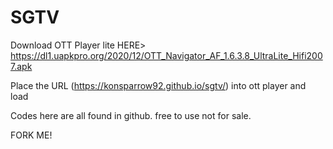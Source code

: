 # SGTV
Download OTT Player lite HERE> https://dl1.uapkpro.org/2020/12/OTT_Navigator_AF_1.6.3.8_UltraLite_Hifi2007.apk

Place the URL (https://konsparrow92.github.io/sgtv/) into ott player and load

Codes here are all found in github. free to use not for sale.

FORK ME!
